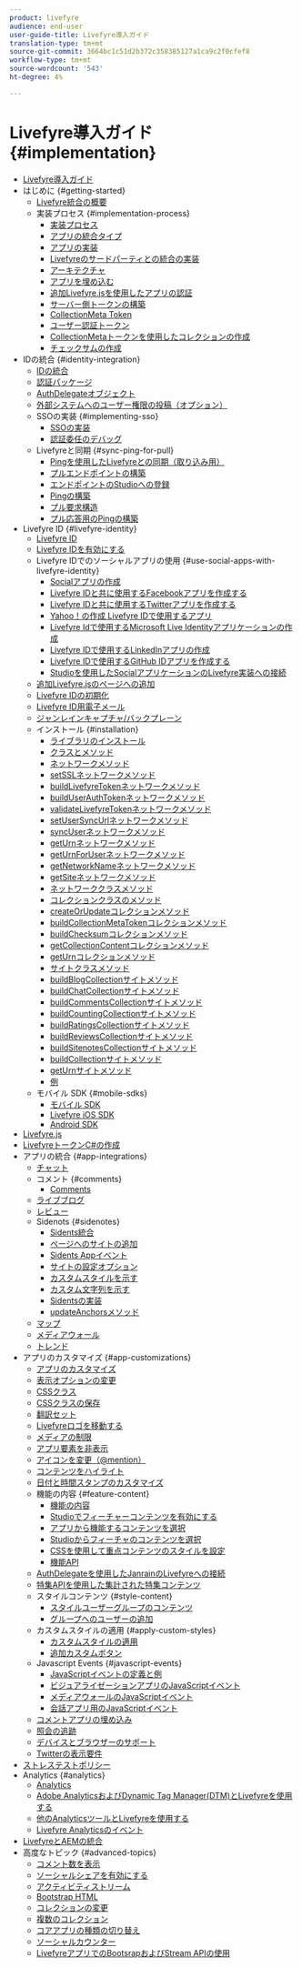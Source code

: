 ```yaml
---
product: livefyre
audience: end-user
user-guide-title: Livefyre導入ガイド
translation-type: tm+mt
source-git-commit: 3664bc1c51d2b372c358385127a1ca9c2f0cfef8
workflow-type: tm+mt
source-wordcount: '543'
ht-degree: 4%

---
```



# Livefyre導入ガイド {#implementation}

+ [Livefyre導入ガイド](home.md)
+ はじめに {#getting-started}
   + [Livefyre統合の概要](c-getting-started/c-getting-started.md)
   + 実装プロセス {#implementation-process}
      + [実装プロセス](c-getting-started/c-implementation-process/c-implementation-process.md)
      + [アプリの統合タイプ](c-getting-started/c-implementation-process/c-app-integration-types.md)
      + [アプリの実装](c-getting-started/designer-app-implementation.md)
      + [Livefyreのサードパーティとの統合の実装](c-app-integrations/implement-livefyre-3rd-party.md)
      + [アーキテクチャ](c-getting-started/c-implementation-process/c-architecture.md)
      + [アプリを埋め込む](c-getting-started/c-implementation-process/c-using-livefyre.js-to-create-customize-and-use-apps-on-your-site.md)
      + [追加Livefyre.jsを使用したアプリの認証](c-getting-started/c-implementation-process/c-add-authetication-to-an-app-using-livefyre.js.md)
      + [サーバー側トークンの構築](c-getting-started/c-implementation-process/c-build-server-side-tokens.md)
      + [CollectionMeta Token](c-getting-started/c-implementation-process/c-collectionmeta-tokent.md)
      + [ユーザー認証トークン](c-getting-started/c-implementation-process/c-user-auth-token.md)
      + [CollectionMetaトークンを使用したコレクションの作成](t-create-a-collectionmeta-token.md)
      + [チェックサムの作成](c-creating-a-checksum.md)
+ IDの統合 {#identity-integration}
   + [IDの統合](t-about-identity-integration/t-about-identity-integration.md)
   + [認証パッケージ](t-about-identity-integration/c-authorization-package.md)
   + [AuthDelegateオブジェクト](t-about-identity-integration/c-building-an-auth-delegate.md)
   + [外部システムへのユーザー権限の投稿（オプション）](t-about-identity-integration/c-posting-user-permissions-to-external-systems.md)
   + SSOの実装 {#implementing-sso}
      + [SSOの実装](t-about-identity-integration/c-implementing-sso/c-implementing-sso.md)
      + [認証委任のデバッグ](t-about-identity-integration/c-implementing-sso/c-debugging-auth.md)
   + Livefyreと同期 {#sync-ping-for-pull}
      + [Pingを使用したLivefyreとの同期（取り込み用）](t-about-identity-integration/t-sync-with-livefyre-using-ping-for-pull/t-sync-with-livefyre-using-ping-for-pull.md)
      + [プルエンドポイントの構築](t-about-identity-integration/t-sync-with-livefyre-using-ping-for-pull/t-build-the-pull-endpoint.md)
      + [エンドポイントのStudioへの登録](t-about-identity-integration/t-sync-with-livefyre-using-ping-for-pull/c-register-the-endpoint-with-studio.md)
      + [Pingの構築](t-about-identity-integration/t-sync-with-livefyre-using-ping-for-pull/t-build-the-ping.md)
      + [プル要求構造](t-about-identity-integration/t-sync-with-livefyre-using-ping-for-pull/t-pull-request-structure.md)
      + [プル応答用のPingの構築](t-about-identity-integration/t-sync-with-livefyre-using-ping-for-pull/c-build-the-ping-for-pull-response.md)
+ Livefyre ID {#livefyre-identity}
   + [Livefyre ID](c-livefyre-identity-comp/c-livefyre-identity-comp.md)
   + [Livefyre IDを有効にする](c-livefyre-identity-comp/t-enable-livefyre-identity.md)
   + Livefyre IDでのソーシャルアプリの使用 {#use-social-apps-with-livefyre-identity}
      + [Socialアプリの作成](c-livefyre-identity-comp/t-create-your-social-apps.md)
      + [Livefyre IDと共に使用するFacebookアプリを作成する](c-livefyre-identity-comp/t-create-a-facebook-app-for-use-with-livefyre-identity.md)
      + [Livefyre IDと共に使用するTwitterアプリを作成する](c-livefyre-identity-comp/t-create-a-twitter-app-for-use-with-livefyre-identity.md)
      + [Yahoo！の作成 Livefyre IDで使用するアプリ](c-livefyre-identity-comp/t-create-a-yahoo-app-for-use-with-livefyre-identity.md)
      + [Livefyre Idで使用するMicrosoft Live Identityアプリケーションの作成](c-livefyre-identity-comp/t-create-a-microsoft-live-id-app-for-use-with-livefyre-identity.md)
      + [Livefyre IDで使用するLinkedInアプリの作成](c-livefyre-identity-comp/t-create-a-linkedin-app-for-use-with-livefyre-identity.md)
      + [Livefyre IDで使用するGitHub IDアプリを作成する](c-livefyre-identity-comp/c-create-a-github-identity.md)
      + [Studioを使用したSocialアプリケーションのLivefyre実装への接続](c-livefyre-identity-comp/t-using-studio-to-connect-your-social-apps-to-your-livefyre-implementation.md)
   + [追加Livefyre.jsのページへの追加](c-livefyre-identity-comp/t-add-livefyre.js-to-the-page.md)
   + [Livefyre IDの初期化](c-livefyre-identity-comp/t-initialize-livefyre-identity.md)
   + [Livefyre ID用電子メール](c-livefyre-identity-comp/c-emails-for-livefyre-identity.md)
   + [ジャンレインキャプチャ/バックプレーン](c-livefyre-identity-comp/c-janrain-capture-backplane-comp.md)
   + インストール {#installation}
      + [ライブラリのインストール](c-installing-libraries/c-installing-libraries.md)
      + [クラスとメソッド](c-installing-libraries/c-methods-livefyre.md)
      + [ネットワークメソッド](c-installing-libraries/c-network-methods.md)
      + [setSSLネットワークメソッド](c-installing-libraries/r-setssl-method.md)
      + [buildLivefyreTokenネットワークメソッド](c-installing-libraries/r-buildlivefyretoken-method.md)
      + [buildUserAuthTokenネットワークメソッド](c-installing-libraries/r-builduserauthtoken-method.md)
      + [validateLivefyreTokenネットワークメソッド](c-installing-libraries/c-validatelivefyretoken-network-method.md)
      + [setUserSyncUrlネットワークメソッド](c-installing-libraries/r-setusersyncurl-method.md)
      + [syncUserネットワークメソッド](c-installing-libraries/r-syncuser-method.md)
      + [getUrnネットワークメソッド](c-installing-libraries/r-geturn-method.md)
      + [getUrnForUserネットワークメソッド](c-installing-libraries/r-geturnforuser-method.md)
      + [getNetworkNameネットワークメソッド](c-installing-libraries/r-getnetworkname-method.md)
      + [getSiteネットワークメソッド](c-installing-libraries/r-getsite-method.md)
      + [ネットワーククラスメソッド](c-installing-libraries/c-network-class-methods.md)
      + [コレクションクラスのメソッド](c-installing-libraries/c-collection-methods.md)
      + [createOrUpdateコレクションメソッド](c-installing-libraries/r-createorupdate-collection-method.md)
      + [buildCollectionMetaTokenコレクションメソッド](c-installing-libraries/r-buildcollectionmetatoken-collection-method.md)
      + [buildChecksumコレクションメソッド](c-installing-libraries/r-buildchecksum-collection-method.md)
      + [getCollectionContentコレクションメソッド](c-installing-libraries/t-getcollectioncontent-collection-method.md)
      + [getUrnコレクションメソッド](c-installing-libraries/r-geturn-collection-method.md)
      + [サイトクラスメソッド](c-installing-libraries/c-site-methods.md)
      + [buildBlogCollectionサイトメソッド](c-installing-libraries/r-buildblogcollection-site-method.md)
      + [buildChatCollectionサイトメソッド](c-installing-libraries/r-buildchatcollection-site-method.md)
      + [buildCommentsCollectionサイトメソッド](c-installing-libraries/r-buildcommentscollection-site-method.md)
      + [buildCountingCollectionサイトメソッド](c-installing-libraries/r-buildcountingcollection-site-method.md)
      + [buildRatingsCollectionサイトメソッド](c-installing-libraries/r-buildratingscollection-site-method.md)
      + [buildReviewsCollectionサイトメソッド](c-installing-libraries/r-buildreviewscollection-site-method.md)
      + [buildSitenotesCollectionサイトメソッド](c-installing-libraries/r-buildsitenotescollection-site-method.md)
      + [buildCollectionサイトメソッド](c-installing-libraries/r-buildcollection-site-method.md)
      + [getUrnサイトメソッド](c-installing-libraries/r-geturn-site-method.md)
      + [例](c-installing-libraries/c-libraries-examples.md)
   + モバイル SDK {#mobile-sdks}
      + [モバイル SDK](c-mobile-sdks/c-mobile-sdks.md)
      + [Livefyre iOS SDK](c-mobile-sdks/c-livefyre-ios-sdk.md)
      + [Android SDK](c-mobile-sdks/c-android-sdk.md)
+ [Livefyre.js](c-livefyre.js.md)
+ [LivefyreトークンC#の作成](c-creating-livefyre-tokens-c-.md)
+ アプリの統合 {#app-integrations}
   + [チャット](c-app-integrations/c-app-integratios-chat.md)
   + コメント {#comments}
      + [Comments](c-app-integrations/c-comments-integration/c-comments-integration.md)
   + [ライブブログ](c-app-integrations/c-live-blog-integration.md)
   + [レビュー](c-app-integrations/c-reviews-integration.md)
   + Sidenots {#sidenotes}
      + [Sidents統合](c-app-integrations/c-sidenotes-integration/r-sidenotes-integration.md)
      + [ページへのサイトの追加](c-app-integrations/c-sidenotes-integration/r-adding-sidenotes-to-a-page.md)
      + [Sidents Appイベント](c-app-integrations/c-sidenotes-integration/r-app-events.md)
      + [サイトの設定オプション](c-app-integrations/c-sidenotes-integration/r-configuration-options.md)
      + [カスタムスタイルを示す](c-app-integrations/c-sidenotes-integration/r-custom-styles.md)
      + [カスタム文字列を示す](c-app-integrations/c-sidenotes-integration/r-custom-strings.md)
      + [Sidentsの実装](c-app-integrations/c-sidenotes-integration/r-sidenotes-implementation.md)
      + [updateAnchorsメソッド](c-app-integrations/c-sidenotes-integration/update-anchors-method.md)
   + [マップ](c-app-integrations/c-map-integration.md)
   + [メディアウォール](c-app-integrations/c-media-wall-integration.md)
   + [トレンド](c-app-integrations/c-trending-integration.md)
+ アプリのカスタマイズ {#app-customizations}
   + [アプリのカスタマイズ](c-app-customizations/c-app-customizations.md)
   + [表示オプションの変更](c-app-customizations/c-change-display-options.md)
   + [CSSクラス](c-app-customizations/c-css-classes.md)
   + [CSSクラスの保存](c-app-customizations/c-storify-css-classes.md)
   + [翻訳セット](c-app-customizations/c-translation-sets.md)
   + [Livefyreロゴを移動する](c-app-customizations/c-move-the-livefyre-logo.md)
   + [メディアの制限](c-app-customizations/c-restrict-media.md)
   + [アプリ要素を非表示](c-app-customizations/c-hide-app-elements.md)
   + [アイコンを変更（@mention）](c-app-customizations/c-change-mention-icon.md)
   + [コンテンツをハイライト](c-app-customizations/c-highlight-content.md)
   + [日付と時間スタンプのカスタマイズ](c-app-customizations/c-date-time-stamp.md)
   + 機能の内容 {#feature-content}
      + [機能の内容](c-app-customizations/t-feature-content.md)
      + [Studioでフィーチャーコンテンツを有効にする](c-app-customizations/t-enable-featuring-content-in-studio.md)
      + [アプリから機能するコンテンツを選択](c-app-customizations/t-select-content-to-feature.md)
      + [Studioからフィーチャのコンテンツを選択](c-app-customizations/t-select-content-to-feature-from-studio.md)
      + [CSSを使用して重点コンテンツのスタイルを設定](c-app-customizations/c-use-css-to-style-featured-content.md)
      + [機能API](c-app-customizations/c-feature-apis.md)
   + [AuthDelegateを使用したJanrainのLivefyreへの接続](c-app-customizations/c-connecting-janrain-to-livefyre-using-authdelegate.md)
   + [特集APIを使用した集計された特集コンテンツ](c-app-customizations/c-aggregated-featured-content-using-the-featured-apis.md)
   + スタイルコンテンツ {#style-content}
      + [スタイルユーザーグループのコンテンツ](c-app-customizations/c-style-user-group-content.md)
      + [グループへのユーザーの追加](c-app-customizations/c-adding-users-to-groups.md)
   + カスタムスタイルの適用 {#apply-custom-styles}
      + [カスタムスタイルの適用](c-app-customizations/c-applying-custom-styles-.md)
      + [追加カスタムボタン](c-app-customizations/t-add-custom-buttons.md)
   + Javascript Events {#javascript-events}
      + [JavaScriptイベントの定義と例](c-app-customizations/c-javascript-events.md)
      + [ビジュアライゼーションアプリのJavaScriptイベント](c-app-customizations/c-javascript-events-for-visualization-apps.md)
      + [メディアウォールのJavaScriptイベント](c-app-customizations/c-javascript-events-media-wall.md)
      + [会話アプリ用のJavaScriptイベント](c-app-customizations/c-javascript-events-for-conversation-apps.md)
   + [コメントアプリの埋め込み](c-app-customizations/c-embed-a-comments-app.md)
   + [照会の追跡](c-app-customizations/c-referral-tracking.md)
   + [デバイスとブラウザーのサポート](c-app-customizations/c-device-and-browser-support.md)
   + [Twitterの表示要件](c-app-customizations/c-twitter-display-requirements.md)
+ [ストレステストポリシー](c-stress-test-policy.md)
+ Analytics {#analytics}
   + [Analytics](livefyre-analytics/livefyre-analytics.md)
   + [Adobe AnalyticsおよびDynamic Tag Manager(DTM)とLivefyreを使用する](livefyre-analytics/c-use-livefyre-with-adobe-analytics.md)
   + [他のAnalyticsツールとLivefyreを使用する](livefyre-analytics/c-livefyre-analytics.md)
   + [Livefyre Analyticsのイベント](livefyre-analytics/c-livefyre-analytics-events.md)
+ [LivefyreとAEMの統合](c-livefyre-aem-integration.md)
+ 高度なトピック {#advanced-topics}
   + [コメント数を表示](c-advanced-topics/t-display-comment-count.md)
   + [ソーシャルシェアを有効にする](c-advanced-topics/c-enabling-social-sharing.md)
   + [アクティビティストリーム](c-advanced-topics/c-activity-stream.md)
   + [Bootstrap HTML](c-advanced-topics/c-bootstrap-html.md)
   + [コレクションの変更](c-advanced-topics/c-change-collection.md)
   + [複数のコレクション](c-advanced-topics/c-multiple-collections.md)
   + [コアアプリの種類の切り替え](c-advanced-topics/c-switch-core-app-types.md)
   + [ソーシャルカウンター](c-advanced-topics/c-social-counter.md)
   + [LivefyreアプリでのBootsrapおよびStream APIの使用](c-advanced-topics/bootstrap-stream-api.md)
